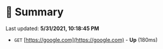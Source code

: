 # 📖 Summary
Last updated: **5/31/2021, 10:18:45 PM**

- `GET` [https://google.com](https://google.com) - **Up** (180ms)
